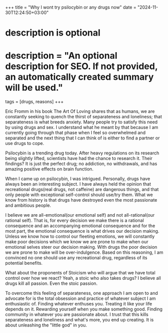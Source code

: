 +++
title = "Why I wont try psilocybin or any drugs now"
date = "2024-11-30T12:24:50+03:00"

#
# description is optional
#
# description = "An optional description for SEO. If not provided, an automatically created summary will be used."

tags = [drugs, reasons]
+++

Eric Fromm in his book The Art Of Loving shares that as humans, we are constantly seeking to quench the thirst of separateness and loneliness; that separateness is what breeds anxiety. Many people try to satisfy this need by using drugs and sex. I understand what he meant by that because I am currently going through that phase when I feel so overwhelmed and separated and the next thing that I can think of is either to find a partner or use drugs to cope.

Psilocybin is a trending drug today. After heavy regulations on its research being slightly lifted, scientists have had the chance to research it. Their findings? It is just the perfect drug; no addiction, no withdrawals, and has amazing positive effects on brain function.

When I came up on psilocybin, I was intrigued. Personally, drugs have always been an interesting subject. I have always held the opinion that recreational drugs(real drugs, not caffeine) are dangerous things, and that only people with exceptional self-control should use/try them. What we know from history is that drugs have destroyed even the most passionate and ambitious people. 

I believe we are all-emotional(our emotional self) and not all-rational(our rational self). That is, for every decision we make there is a rational consequence and an accompanying emotional consequence and for the most part, the emotional consequence is what drives our decision making. Unless we know how to control our fleeting emotions, we will constantly make poor decisions which we know we are prone to make when our emotional selves steer our decision making. With drugs the poor decision we are prone to make will be over-indulgence. Based on this reasoning, I am convinced no one should use any recreational drug, regardless of its potential benefits.

What about the proponents of Stoicism who will argue that we have total control over how we react? Yeah, a stoic who also takes drugs? I believe all drugs kill all passion. Even the stoic passion.

To overcome this feeling of separateness, one approach I am open to and advocate for is the total obsession and practice of whatever subject I am enthusiastic of. Finding whatever enthuses you. Treating it like your life depends on it. Rewarding yourself when you make something good. Finding community in whatever you are passionate about. I trust that this kills separateness and loneliness and what's more, you end up creating. It is about unleashing the "little god" in you.
